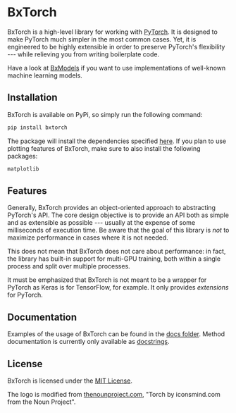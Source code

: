 # BxTorch

BxTorch is a high-level library for working with [PyTorch](https://pytorch.org).
It is designed to make PyTorch much simpler in the most common cases. Yet,
it is engineered to be highly extensible in order to preserve PyTorch's
flexibility --- while relieving you from writing boilerplate code.

Have a look at [BxModels](https://gitlab.lrz.de/kdd/bxmodels) if you want to
use implementations of well-known machine learning models.

## Installation

BxTorch is available on PyPi, so simply run the following command:

```bash
pip install bxtorch
```

The package will install the dependencies specified [here](requirements.txt).
If you plan to use plotting features of BxTorch, make sure to also install the
following packages:

```txt
matplotlib
```

## Features

Generally, BxTorch provides an object-oriented approach to abstracting PyTorch's
API. The core design objective is to provide an API both as simple and as
extensible as possible --- usually at the expense of some milliseconds of
execution time. Be aware that the goal of this library is *not* to maximize
performance in cases where it is not needed.

This does not mean that BxTorch does not care about performance: in fact, the
library has built-in support for multi-GPU training, both within a single
process and split over multiple processes.

It must be emphasized that BxTorch is not meant to be a wrapper for PyTorch as
Keras is for TensorFlow, for example. It only provides *extensions* for PyTorch.

## Documentation

Examples of the usage of BxTorch can be found in the [docs folder](docs).
Method documentation is currently only available as [docstrings](bxtorch).

## License

BxTorch is licensed under the [MIT License](LICENSE).

The logo is modified from [thenounproject.com](https://thenounproject.com),
"Torch by iconsmind.com from the Noun Project".
